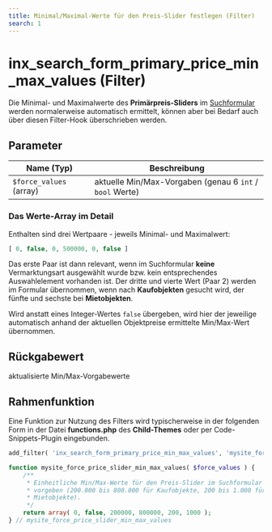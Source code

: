 ```yaml
---
title: Minimal/Maximal-Werte für den Preis-Slider festlegen (Filter)
search: 1
---
```


# inx_search_form_primary_price_min_max_values (Filter)

Die Minimal- und Maximalwerte des **Primärpreis-Sliders** im [Suchformular](../komponenten/index.html) werden normalerweise automatisch ermittelt, können aber bei Bedarf auch über diesen Filter-Hook überschrieben werden.

## Parameter

| Name (Typ) | Beschreibung |
| ---------- | ------------ |
| `$force_values` (array) | aktuelle Min/Max-Vorgaben (genau 6 `int` / `bool` Werte) |

### Das Werte-Array im Detail

Enthalten sind drei Wertpaare - jeweils Minimal- und Maximalwert:

```php
[ 0, false, 0, 500000, 0, false ]
```

Das erste Paar ist dann relevant, wenn im Suchformular **keine** Vermarktungsart ausgewählt wurde bzw. kein entsprechendes Auswahlelement vorhanden ist. Der dritte und vierte Wert (Paar 2) werden im Formular übernommen, wenn nach **Kaufobjekten** gesucht wird, der fünfte und sechste bei **Mietobjekten**.

Wird anstatt eines Integer-Wertes `false` übergeben, wird hier der jeweilige automatisch anhand der aktuellen Objektpreise ermittelte Min/Max-Wert übernommen.

## Rückgabewert

aktualisierte Min/Max-Vorgabewerte

## Rahmenfunktion

Eine Funktion zur Nutzung des Filters wird typischerweise in der folgenden Form in der Datei **functions.php** des **Child-Themes** oder per Code-Snippets-Plugin eingebunden.

```php
add_filter( 'inx_search_form_primary_price_min_max_values', 'mysite_force_price_slider_min_max_values' );

function mysite_force_price_slider_min_max_values( $force_values ) {
	/**
	 * Einheitliche Min/Max-Werte für den Preis-Slider im Suchformular fest
	 * vorgeben (200.000 bis 800.000 für Kaufobjekte, 200 bis 1.000 für
	 * Mietobjekte).
	 */
	return array( 0, false, 200000, 800000, 200, 1000 );
} // mysite_force_price_slider_min_max_values
```